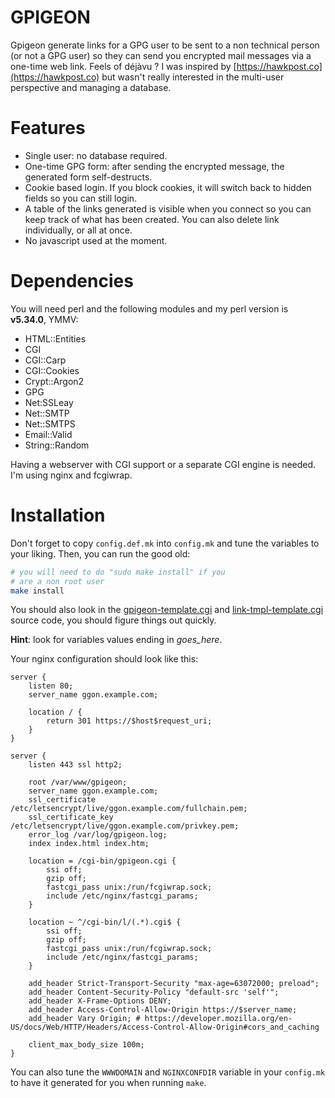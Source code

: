 GPIGEON
========

Gpigeon generate links for a GPG user to be sent to a non technical person (or
not a GPG user) so they can send you encrypted mail messages via a one-time
web link.
Feels of déjàvu ? I was inspired by [https://hawkpost.co](https://hawkpost.co) but wasn't really
interested in the multi-user perspective and managing a database.

Features
========

- Single user: no database required.
- One-time GPG form: after sending the encrypted message, the generated form
    self-destructs.
- Cookie based login. If you block cookies, it will switch back to
    hidden fields so you can still login.
- A table of the links generated is visible when you connect so you can
    keep track of what has been created. You can also delete link
    individually, or all at once.
- No javascript used at the moment.

Dependencies
============

You will need perl and the following modules and my perl version is **v5.34.0**, YMMV:

- HTML::Entities
- CGI
- CGI::Carp
- CGI::Cookies
- Crypt::Argon2
- GPG
- Net:SSLeay
- Net::SMTP
- Net::SMTPS
- Email::Valid 
- String::Random 

Having a webserver with CGI support or a separate CGI engine is needed. I'm using nginx and fcgiwrap.


Installation
============

Don't forget to copy `config.def.mk` into `config.mk` and tune
the variables to your liking. Then, you can run the good old:
```bash
# you will need to do "sudo make install" if you
# are a non root user
make install
```

You should also look in the
[gpigeon-template.cgi](https://git.les-miquelots.net/gpigeon/plain/gpigeon-template.cgi)
and [link-tmpl-template.cgi](https://git.les-miquelots.net/gpigeon/plain/link-tmpl-template.cgi) source code, you should figure things out quickly.

**Hint**: look for variables values ending in _goes_here_.

Your nginx configuration should look like this:
```nginx
server {
    listen 80;
    server_name ggon.example.com;

    location / {
        return 301 https://$host$request_uri;
    }
}

server {
    listen 443 ssl http2;

    root /var/www/gpigeon;
    server_name ggon.example.com;
    ssl_certificate /etc/letsencrypt/live/ggon.example.com/fullchain.pem;
    ssl_certificate_key /etc/letsencrypt/live/ggon.example.com/privkey.pem;
    error_log /var/log/gpigeon.log;
    index index.html index.htm;
    
    location = /cgi-bin/gpigeon.cgi {
        ssi off;
        gzip off;
        fastcgi_pass unix:/run/fcgiwrap.sock;
        include /etc/nginx/fastcgi_params;
    }

    location ~ ^/cgi-bin/l/(.*).cgi$ {
        ssi off;
        gzip off;
        fastcgi_pass unix:/run/fcgiwrap.sock;
        include /etc/nginx/fastcgi_params;
    }
    
    add_header Strict-Transport-Security "max-age=63072000; preload";
    add_header Content-Security-Policy "default-src 'self'";
    add_header X-Frame-Options DENY;
    add_header Access-Control-Allow-Origin https://$server_name;
    add_header Vary Origin; # https://developer.mozilla.org/en-US/docs/Web/HTTP/Headers/Access-Control-Allow-Origin#cors_and_caching
    
    client_max_body_size 100m;
}
```
You can also tune the `WWWDOMAIN` and `NGINXCONFDIR` variable in your `config.mk` to have it generated for you when running `make`.

